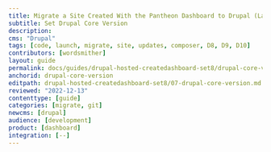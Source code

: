 ```yaml
---
title: Migrate a Site Created With the Pantheon Dashboard to Drupal (Latest)
subtitle: Set Drupal Core Version
description: 
cms: "Drupal"
tags: [code, launch, migrate, site, updates, composer, D8, D9, D10]
contributors: [wordsmither]
layout: guide
permalink: docs/guides/drupal-hosted-createdashboard-set8/drupal-core-version
anchorid: drupal-core-version
editpath: drupal-hosted-createdashboard-set8/07-drupal-core-version.md
reviewed: "2022-12-13"
contenttype: [guide]
categories: [migrate, git]
newcms: [drupal]
audience: [development]
product: [dashboard]
integration: [--]
---
```


<Partial file="drupal/core-version.md" />
